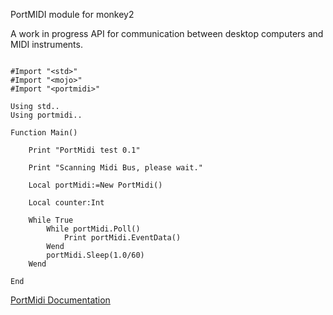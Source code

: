 PortMIDI module for monkey2

A work in progress API for communication between desktop computers and MIDI instruments. 

``` monkey

#Import "<std>"
#Import "<mojo>"
#Import "<portmidi>"

Using std..
Using portmidi..

Function Main()

	Print "PortMidi test 0.1"

	Print "Scanning Midi Bus, please wait."

	Local portMidi:=New PortMidi()
	
	Local counter:Int

	While True
		While portMidi.Poll()
			Print portMidi.EventData()
		Wend
		portMidi.Sleep(1.0/60)
	Wend

End

```


[PortMidi Documentation](portmidi.txt)
